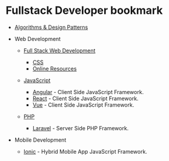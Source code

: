 # Fullstack Developer bookmark

- [Algorithms & Design Patterns](Algorithms&DesignPatterns.md)

* Web Development

  - [Full Stack Web Development](FullStack.md)

    - [CSS](https://github.com/IMM9O/fully-css-curriculum)
    - [Online Resources](OnlineResources.md)

  - [JavaScript](JavaScript.md)

    - [Angular](Angular.md) - Client Side JavaScript Framework.
    - [React](React.md) - Client Side JavaScript Framework.
    - [Vue](Vue.js.md) - Client Side JavaScript Framework.

  - [PHP](PHP.md)
    - [Laravel](Laravel.md) - Server Side PHP Framework.

* Mobile Development

  - [Ionic](IonicFramework.md) - Hybrid Mobile App JavaScript Framework.
